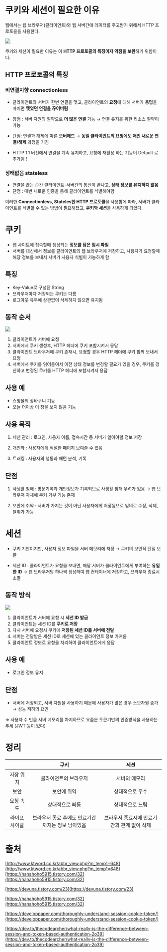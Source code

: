 # 쿠키와 세션이 필요한 이유

웹에서는 웹 브라우저(클라이언트)와 웹 서버간에 데이터를 주고받기 위해서 HTTP 프로토콜을 사용한다. 

![](https://images.velog.io/images/woo0_hooo/post/e00590e7-8613-4b50-81b3-7650626f9e2d/Untitled.png)

쿠키와 세션이 필요한 이유는 이 **HTTP 프로토콜의 특징이자 약점을 보완**하기 위함이다.

## HTTP 프로토콜의 특징

### 비연결지향 connectionless

- 클라이언트와 서버가 한번 연결을 맺고, 클라이언트의 **요청**에 대해 서버가 **응답**을 마치면 **맺었던 연결을 끊어버림**
- 장점 : 서버 자원의 절약으로 **더 많은 연결** 가능
    → 연결 유지를 위한 리소스 절약이 가능

- 단점: 연결과 해제에 따른 **오버헤드**
    → **동일 클라이언트의 요청에도 매번 새로운 연결/해제** 과정을 거침

- HTTP 1.1 버전에서 연결을 계속 유지하고, 요청에 재활용 하는 기능이 Default 로 추가됨 !

### 상태없음 stateless

- 연결을 끊는 순간 클라이언트-서버간의 통신이 끝나고, **상태 정보를 유지하지 않음**
- 단점 : 매번 새로운 인증을 통해 클라이언트를 식별해야함

이러한 **Connectionless, Stateles한 HTTP 프로토콜**을 사용함에 따라, 서버가 클라이언트를 식별할 수 있는 방법이 필요해졌고, **쿠키와 세션**을 사용하게 되었다. 

# 쿠키

- 웹 사이트에 접속할때 생성되는 **정보를 담은 임시 파일**
- 서버를 대신해서 정보를 클라이언트의 웹 브라우저에 저장하고, 사용자가 요청할때 해당 정보를 보내서 서버가 사용자 식별이 가능하게 함

## 특징

- Key-Value로 구성된 String
- 브라우저마다 저장되는 쿠키는 다름
- 로그아웃 유무에 상관없이 삭제하지 않으면 유지됨

## 동작 순서
![](https://images.velog.io/images/woo0_hooo/post/bf0f8afb-4cea-4f38-abaf-8ed54d4196da/Untitled.png)

1. 클라이언트가 서버에 요청
2. 서버에서 쿠키 생성후, HTTP 헤더에 쿠키 포함시켜서 응답
3. 클라이언트 브라우저에 쿠키 존재시, 요쳥할 경우 HTTP 헤더에 쿠키 함께 보내서 요청
4. 서버에서 쿠키를 읽어들여서 이전 상태 정보를 변경할 필요가 있을 경우, 쿠키를 갱신하고 변경된 쿠키를 HTTP 헤더에 포함시켜서 응답

## 사용 예

- 쇼핑몰의 장바구니 기능
- 오늘 더이상 이 창을 보지 않음 기능

## 사용 목적

1. 세션 관리 
: 로그인, 사용자 이름, 접속시간 등 서버가 알아야할 정보 저장

2. 개인화
: 사용자에게 적절한 페이지 보여줄 수 있음

3. 트래킹
: 사용자의 행동과 패턴 분석, 기록

## 단점

1. 사생활 침해
: 방문기록과 개인정보가 기록되므로 사생활 침해 우려가 있음
    → 웹 브라우저 자체에 쿠키 거부 기능 존재

2. 보안에 취약
: 서버가 가지는 것이 아닌 사용자에게 저장됨으로 임의로 수정, 삭제, 탈취가 가능

# 세션

- 쿠키 기반이지만, 사용자 정보 파일을 서버 메모리에 저장
    → 쿠키의 보안적 단점 보완

- 세션 ID : 클라이언트가 요청을 보내면, 해당 서버가 클라이언트에게 부여하는 **유일한 ID**
    →  웹 브라우저당 하나씩 생성하여 웹 컨테이너에 저장하고, 브라우저 종료시 소멸

## 동작 방식

![](https://images.velog.io/images/woo0_hooo/post/4eb26c6d-72cb-40cd-8c61-9af3877481bf/Untitled.png)

1. 클라이언트가 서버에 요청 시 **세션 ID 발급**
2. 클라이언트는 세션 ID를 **쿠키로 저장**
3. 다시 서버에 요청시 쿠키에 **저장된 세션 ID를 서버에 전달**
4. 서버는 전달받은 세션 ID로 세션에 있는 클라이언트 정보 가져옴
5. 클라이언트 정보로 요청을 처리하여 클라이언트에게 응답

## 사용 예

- 로그인 정보 유지

## 단점

- 서버에 저장되고, 서버 자원을 사용하기 때문에 사용자가 많은 경우 소모자원 증가 → 성능 저하의 요인

⇒ 사용자 수 만큼 서버 메모리를 차지하므로 요즘은 토큰기반의 인증방식을 사용하는 추세 (JWT 등이 있다)


# 정리
|  | 쿠키 | 세션 |
|:----------:|:----------:|:----------:|
| 저장 위치| 클라이언트의 브라우저 | 서버의 메모리
| 보안 | 보안에 취약 | 상대적으로 우수 |
| 요청 속도 | 상대적으로 빠름 | 상대적으로 느림 |
| 라이프 사이클 | 브라우저 종료 후에도 만료기간까지는 정보 남아있음 | 브라우저 종료시에 만료기간과 관계 없이 삭제

# 출처

[http://www.ktword.co.kr/abbr_view.php?m_temp1=648](http://www.ktword.co.kr/abbr_view.php?m_temp1=648)[https://hahahoho5915.tistory.com/32](https://hahahoho5915.tistory.com/32)

[https://devuna.tistory.com/23](https://devuna.tistory.com/23)

[https://hahahoho5915.tistory.com/32](https://hahahoho5915.tistory.com/32)

[https://developpaper.com/thoroughly-understand-session-cookie-token/](https://developpaper.com/thoroughly-understand-session-cookie-token/)

[https://dev.to/thecodearcher/what-really-is-the-difference-between-session-and-token-based-authentication-2o39](https://dev.to/thecodearcher/what-really-is-the-difference-between-session-and-token-based-authentication-2o39)
